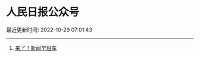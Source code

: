 # 人民日报公众号

最近更新时间: 2022-10-29 07:01:43

--- 
1. [来了！新闻早班车](https://mp.weixin.qq.com/s/4dahYBsRWFeT3Y9C7_qZDw) 

